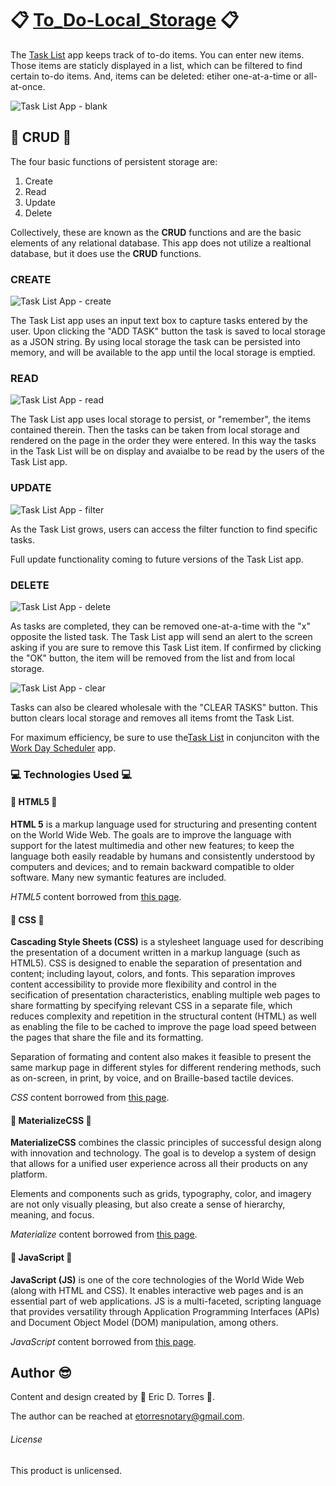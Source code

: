 # :clipboard: [To_Do-Local_Storage](https://etorres-revature.github.io/To_Do-Local_Storage/) :clipboard:

The [Task List](https://etorres-revature.github.io/To_Do-Local_Storage/) app keeps track of to-do items.  You can enter new items.  Those items are staticly displayed in a list, which can be filtered to find certain to-do items.  And, items can be deleted: etiher one-at-a-time or all-at-once.

![Task List App - blank](./assets/images/screenshots/blank-task-list-app.png)

## :file_folder: CRUD :file_folder: ##

The four basic functions of persistent storage are:

1. Create
1. Read
1. Update
1. Delete

Collectively, these are known as the **CRUD** functions and are the basic elements of any relational database. This app does not utilize a realtional database, but it does use the **CRUD** functions.

### CREATE 

![Task List App - create](./assets/images/screenshots/task-list-create.png)

The Task List app uses an input text box to capture tasks entered by the user.  Upon clicking the "ADD TASK" button the task is saved to local storage as a JSON string.  By using local storage the task can be persisted into memory, and will be available to the app until the local storage is emptied. 

### READ 

![Task List App - read](./assets/images/screenshots/task-list-read.png)

The Task List app uses local storage to persist, or "remember", the items contained therein.  Then the tasks can be taken from local storage and rendered on the page in the order they were entered.  In this way the tasks in the Task List will be on display and avaialbe to be read by the users of the Task List app. 

### UPDATE 

![Task List App - filter](./assets/images/screenshots/task-list-filter.png)

As the Task List grows, users can access the filter function to find specific tasks.  

Full update functionality coming to future versions of the Task List app.  

### DELETE 

![Task List App - delete](./assets/images/screenshots/task-list-delete.png)

As tasks are completed, they can be removed one-at-a-time with the "x" opposite the listed task.  The Task List app will send an alert to the screen asking if you are sure to remove this Task List item.  If confirmed by clicking the "OK" button, the item will be removed from the list and from local storage.

![Task List App - clear](./assets/images/screenshots/task-list-clear.png)

Tasks can also be cleared wholesale with the "CLEAR TASKS" button.  This button clears local storage and removes all items fromt the Task List.

For maximum efficiency, be sure to use the[Task List](https://etorres-revature.github.io/To_Do-Local_Storage/) in conjunciton with the [Work Day Scheduler](https://etorres-revature.github.io/Work_Day_Scheduler/) app.

### :computer: Technologies Used :computer:

#### :memo: HTML5 :memo:

**HTML 5** is a markup language used for structuring and presenting content on the World Wide Web.  The goals are to improve the language with support for the latest multimedia and other new features; to keep the language both easily readable by humans and consistently understood by computers and devices; and to remain backward compatible to older software.  Many new symantic features are included.

*HTML5* content borrowed from <a target="_blank" rel="noopener noreferrer">[this page](https://en.wikipedia.org/wiki/HTML5).</a>

#### :art: CSS :art:

**Cascading Style Sheets (CSS)** is a stylesheet language used for describing the presentation of a document written in a markup language (such as HTML5).  CSS is designed to enable the separation of presentation and content; including layout, colors, and fonts.  This separation improves content accessibility to provide more flexibility and control in the secification of presentation characteristics, enabling multiple web pages to share formatting by specifying relevant CSS in a separate file, which reduces complexity and repetition in the structural content (HTML) as well as enabling the file to be cached to improve the page load speed between the pages that share the file and its formatting.

Separation of formating and content also makes it feasible to present the same markup page in different styles for different rendering methods, such as on-screen, in print, by voice, and on Braille-based tactile devices. 

*CSS* content borrowed from <a target="_blank" rel="noopener noreferrer">[this page](https://en.wikipedia.org/wiki/Cascading_Style_Sheets).</a>

#### :page_with_curl: MaterializeCSS :page_with_curl:

**MaterializeCSS** combines the classic principles of successful design along with innovation and technology. The goal is to develop a system of design that allows for a unified user experience across all their products on any platform.

Elements and components such as grids, typography, color, and imagery are not only visually pleasing, but also create a sense of hierarchy, meaning, and focus. 

*Materialize* content borrowed from <a target="_blank" rel="noopener noreferrer">[this page](https://materializecss.com/about.html).</a>

#### :sparkler: JavaScript :sparkler:

**JavaScript (JS)** is one of the core technologies of the World Wide Web (along with HTML and CSS). It enables interactive web pages and is an essential part of web applications.  JS is a multi-faceted, scripting language that provides versatility through Application Programming Interfaces (APIs) and Document Object Model (DOM) manipulation, among others.

*JavaScript* content borrowed from <a target="_blank" rel="noopener noreferrer">[this page](https://en.wikipedia.org/wiki/JavaScript).</a>

## Author :sunglasses:

Content and design created by :green_heart: Eric D. Torres :green_heart:.  

The author can be reached at etorresnotary@gmail.com. 

###### License

This product is unlicensed.